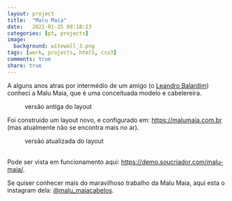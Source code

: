 ```yaml
---
layout: project
title:  "Malu Maia"
date:   2021-01-25 08:18:23
categories: [pt, projects]
image:
  background: witewall_3.png
tags: [work, projects, html5, css3]
comments: true
share: true
---
```

A alguns anos atras por intermédio de um amigo (o <a href="https://www.instagram.com/balardin/" target="_new">Leandro Balardim</a>) conheci a Malu Maia, que é uma conceituada modelo e cabelereira.

<figure>
	<a href="https://blog.jhonattas.com/images/posts/malumaia-old.jpeg">
		<img src="https://blog.jhonattas.com/images/posts/malumaia-old.jpeg" alt="">
	</a>
	<figcaption>
		versão antiga do layout
	</figcaption>
</figure>


Foi construido um layout novo, e configurado em: https://malumaia.com.br (mas atualmente não se encontra mais no ar).

<figure>
	<a href="https://blog.jhonattas.com/images/posts/malumaia-website.jpeg">
		<img src="https://blog.jhonattas.com/images/posts/malumaia-website.jpeg" alt="">
	</a>
	<figcaption>
		versão atualizada do layout
	</figcaption>
</figure>
<br/>
Pode ser vista em funcionamento aqui: <a href="https://demo.soucriador.com/malu-maia/" target="_new">https://demo.soucriador.com/malu-maia/</a>.
<br/>

Se quiser conhecer mais do maravilhoso trabalho da Malu Maia, aqui esta o instagram dela: <a href="https://www.instagram.com/malu_maiacabelos/" target="_new">@malu_maiacabelos</a>.